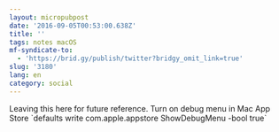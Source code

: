 ```yaml
---
layout: micropubpost
date: '2016-09-05T00:53:00.638Z'
title: ''
tags: notes macOS
mf-syndicate-to:
  - 'https://brid.gy/publish/twitter?bridgy_omit_link=true'
slug: '3180'
lang: en
category: social
---
```

Leaving this here for future reference. Turn on debug menu in Mac App Store &#96;defaults write com.apple.appstore ShowDebugMenu -bool true&#96; 
